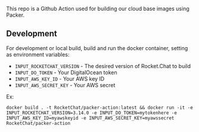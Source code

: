 This repo is a Github Action used for building our cloud base images using Packer.

## Development

For development or local build, build and run the docker container, setting as environment variables:
- `INPUT_ROCKETCHAT_VERSION` - The desired version of Rocket.Chat to build
- `INPUT_DO_TOKEN` - Your DigitalOcean token
- `INPUT_AWS_KEY_ID` - Your AWS key ID
- `INPUT_AWS_SECRET_KEY` - Your AWS secret

Ex:

`docker build . -t RocketChat/packer-action:latest && docker run -it -e INPUT_ROCKETCHAT_VERSION=3.14.0 -e INPUT_DO_TOKEN=mytokenhere -e INPUT_AWS_KEY_ID=myawskeyid -e INPUT_AWS_SECRET_KEY=myawssecret RocketChat/packer-action`
